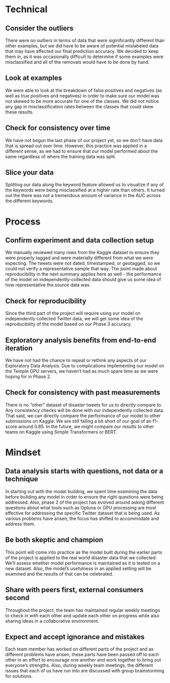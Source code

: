 # Technical

## Consider the outliers

There were no outliers in terms of data that were siginificantly different than other examples, but we did have to be aware of potential mislabeled data that may have affected our final prediction accuracy.  We decided to keep them in, as it was occasionally difficult to determine if some examples were misclassified and all of the removals would have to be done by hand.

## Look at examples

We were able to look at the breakdown of false positives and negatives (as well as true positives and negatives) in order to make sure our model was not skewed to be more accurate for one of the classes.  We did not notice any gap in misclassification rates between the classes that could skew these results.

## Check for consistency over time

We have not begun the last phase of our project yet, so we don't have data that is spread out over time.  However, this practice was applied in a different sense, as we had to ensure that our model performed about the same regardless of where the training data was split.

## Slice your data

Splitting our data along the keyword feature allowed us to visualize if any of the keywords were being misclassified at a higher rate than others.  It turned out the there was not a tremendous amount of variance in the AUC across the different keywords.

# Process

## Confirm experiment and data collection setup

We manually reviewed many rows from the Kaggle dataset to ensure they were properly tagged and were materially different from what we were expecting. The tweets were not dated, timestamped, or geotagged, so we could not verify a representative sample that way. The point made about reproducibility in the next summary applies here as well - the performance of the model on independently-collected data should give us some idea of how representative the source data was.

## Check for reproducibility

Since the third part of the project will require using our model on independently collected Twitter data, we will get some idea of the reproducibility of the model based on our Phase 3 accuracy.

## Exploratory analysis benefits from end-to-end iteration

We have not had the chance to repeat or rethink any aspects of our Exploratory Data Analysis. Due to complications implementing our model on the Temple GPU servers, we haven’t had as much spare time as we were hoping for in Phase 2.

## Check for consistency with past measurements

There is no “other” dataset of disaster tweets for us to directly compare to. Any consistency checks will be done with our independently collected data. That said, we can directly compare the performance of our model to other submissions on Kaggle. We are still falling a bit short of our goal of an f1-score around 0.85. In the future, we might compare our results to other teams on Kaggle using Simple Transformers or BERT.

# Mindset

## Data analysis starts with questions, not data or a technique

In starting out with the model building, we spent time examining the data before building any model in order to ensure the right questions were being addressed. Also, phase 2 of the project has evolved around asking different questions about what tools such as Optuna or GPU processing are most effective for addressing the specific Twitter dataset that is being used. As various problems have arisen, the focus has shifted to accommodate and address them. 

## Be both skeptic and champion

This point will come into practice as the model built during the earlier parts of the project is applied to the real world disaster data that we collected. We’ll assess whether model performance is maintained as it is tested on a new dataset. Also, the model’s usefulness in an applied setting will be examined and the results of that can be celebrated.

## Share with peers first, external consumers second

Throughout the project, the team has maintained regular weekly meetings to check in with each other and update each other on progress while also sharing ideas in a collaborative environment. 

## Expect and accept ignorance and mistakes

Each team member has worked on different parts of the project and as different problems have arisen, these parts have been passed off to each other in an effort to encourage one another and work together to bring out everyone’s strengths. Also, during weekly team meetings, the different issues that each of us have run into are discussed with  group brainstorming for solutions.
